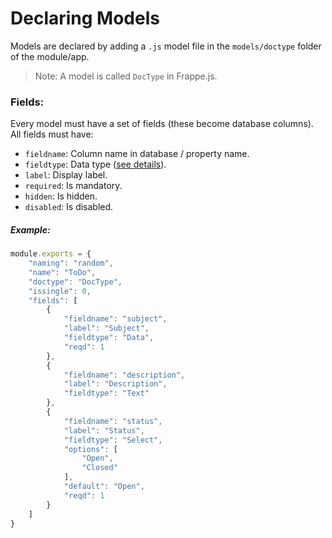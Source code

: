 # Declaring Models

Models are declared by adding a `.js` model file in the `models/doctype` folder of the module/app.

> Note: A model is called `DocType` in Frappe.js.

### Fields:

Every model must have a set of fields (these become database columns). All fields must have:

- `fieldname`: Column name in database / property name.
- `fieldtype`: Data type ([see details](/frappejs/docs/models/fields.md)).
- `label`: Display label.
- `required`: Is mandatory.
- `hidden`: Is hidden.
- `disabled`: Is disabled.

##### Example:

```js
module.exports = {
	"naming": "random",
	"name": "ToDo",
	"doctype": "DocType",
	"issingle": 0,
	"fields": [
		{
			"fieldname": "subject",
			"label": "Subject",
			"fieldtype": "Data",
			"reqd": 1
		},
		{
			"fieldname": "description",
			"label": "Description",
			"fieldtype": "Text"
		},
		{
			"fieldname": "status",
			"label": "Status",
			"fieldtype": "Select",
			"options": [
				"Open",
				"Closed"
			],
			"default": "Open",
			"reqd": 1
		}
	]
}
```
